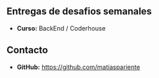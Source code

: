## Entregas de desafios semanales

* **Curso:** BackEnd / Coderhouse

## Contacto

* **GitHub:** https://github.com/matiaspariente
